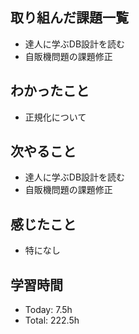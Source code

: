 ## 取り組んだ課題一覧
- 達人に学ぶDB設計を読む
- 自販機問題の課題修正
## わかったこと
- 正規化について
## 次やること
- 達人に学ぶDB設計を読む
- 自販機問題の課題修正
## 感じたこと
- 特になし
## 学習時間
- Today: 7.5h
- Total: 222.5h